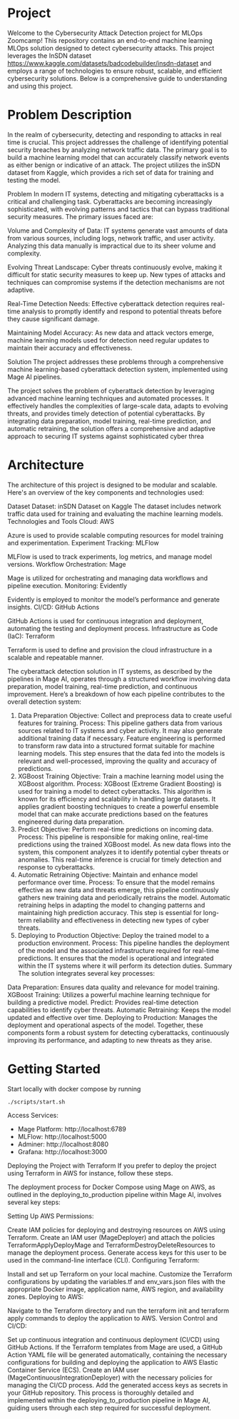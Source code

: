 # Project
Welcome to the Cybersecurity Attack Detection project for MLOps Zoomcamp! This repository contains an end-to-end machine learning MLOps solution designed to detect cybersecurity attacks. This project leverages the InSDN dataset https://www.kaggle.com/datasets/badcodebuilder/insdn-dataset and employs a range of technologies to ensure robust, scalable, and efficient cybersecurity solutions. Below is a comprehensive guide to understanding and using this project.
# Problem Description
In the realm of cybersecurity, detecting and responding to attacks in real time is crucial. This project addresses the challenge of identifying potential security breaches by analyzing network traffic data. The primary goal is to build a machine learning model that can accurately classify network events as either benign or indicative of an attack. The project utilizes the inSDN dataset from Kaggle, which provides a rich set of data for training and testing the model.

Problem
In modern IT systems, detecting and mitigating cyberattacks is a critical and challenging task. Cyberattacks are becoming increasingly sophisticated, with evolving patterns and tactics that can bypass traditional security measures. The primary issues faced are:

Volume and Complexity of Data: IT systems generate vast amounts of data from various sources, including logs, network traffic, and user activity. Analyzing this data manually is impractical due to its sheer volume and complexity.

Evolving Threat Landscape: Cyber threats continuously evolve, making it difficult for static security measures to keep up. New types of attacks and techniques can compromise systems if the detection mechanisms are not adaptive.

Real-Time Detection Needs: Effective cyberattack detection requires real-time analysis to promptly identify and respond to potential threats before they cause significant damage.

Maintaining Model Accuracy: As new data and attack vectors emerge, machine learning models used for detection need regular updates to maintain their accuracy and effectiveness.

Solution
The project addresses these problems through a comprehensive machine learning-based cyberattack detection system, implemented using Mage AI pipelines. 

The project solves the problem of cyberattack detection by leveraging advanced machine learning techniques and automated processes. It effectively handles the complexities of large-scale data, adapts to evolving threats, and provides timely detection of potential cyberattacks. By integrating data preparation, model training, real-time prediction, and automatic retraining, the solution offers a comprehensive and adaptive approach to securing IT systems against sophisticated cyber threa

# Architecture
The architecture of this project is designed to be modular and scalable. Here's an overview of the key components and technologies used:

Dataset
Dataset: inSDN Dataset on Kaggle
The dataset includes network traffic data used for training and evaluating the machine learning models.
Technologies and Tools
Cloud: AWS

Azure is used to provide scalable computing resources for model training and experimentation.
Experiment Tracking: MLFlow

MLFlow is used to track experiments, log metrics, and manage model versions.
Workflow Orchestration: Mage

Mage is utilized for orchestrating and managing data workflows and pipeline execution.
Monitoring: Evidently

Evidently is employed to monitor the model’s performance and generate insights.
CI/CD: GitHub Actions

GitHub Actions is used for continuous integration and deployment, automating the testing and deployment process.
Infrastructure as Code (IaC): Terraform

Terraform is used to define and provision the cloud infrastructure in a scalable and repeatable manner.


The cyberattack detection solution in IT systems, as described by the pipelines in Mage AI, operates through a structured workflow involving data preparation, model training, real-time prediction, and continuous improvement. Here’s a breakdown of how each pipeline contributes to the overall detection system:

1. Data Preparation
Objective: Collect and preprocess data to create useful features for training.
Process: This pipeline gathers data from various sources related to IT systems and cyber activity. It may also generate additional training data if necessary. Feature engineering is performed to transform raw data into a structured format suitable for machine learning models. This step ensures that the data fed into the models is relevant and well-processed, improving the quality and accuracy of predictions.
2. XGBoost Training
Objective: Train a machine learning model using the XGBoost algorithm.
Process: XGBoost (Extreme Gradient Boosting) is used for training a model to detect cyberattacks. This algorithm is known for its efficiency and scalability in handling large datasets. It applies gradient boosting techniques to create a powerful ensemble model that can make accurate predictions based on the features engineered during data preparation.
3. Predict
Objective: Perform real-time predictions on incoming data.
Process: This pipeline is responsible for making online, real-time predictions using the trained XGBoost model. As new data flows into the system, this component analyzes it to identify potential cyber threats or anomalies. This real-time inference is crucial for timely detection and response to cyberattacks.
4. Automatic Retraining
Objective: Maintain and enhance model performance over time.
Process: To ensure that the model remains effective as new data and threats emerge, this pipeline continuously gathers new training data and periodically retrains the model. Automatic retraining helps in adapting the model to changing patterns and maintaining high prediction accuracy. This step is essential for long-term reliability and effectiveness in detecting new types of cyber threats.
5. Deploying to Production
Objective: Deploy the trained model to a production environment.
Process: This pipeline handles the deployment of the model and the associated infrastructure required for real-time predictions. It ensures that the model is operational and integrated within the IT systems where it will perform its detection duties.
Summary
The solution integrates several key processes:

Data Preparation: Ensures data quality and relevance for model training.
XGBoost Training: Utilizes a powerful machine learning technique for building a predictive model.
Predict: Provides real-time detection capabilities to identify cyber threats.
Automatic Retraining: Keeps the model updated and effective over time.
Deploying to Production: Manages the deployment and operational aspects of the model.
Together, these components form a robust system for detecting cyberattacks, continuously improving its performance, and adapting to new threats as they arise.



# Getting Started

Start locally with docker compose by running 
```
./scripts/start.sh
```

Access Services:
* Mage Platform: http://localhost:6789
* MLFlow: http://localhost:5000
* Adminer: http://localhost:8080
* Grafana: http://localhost:3000

Deploying the Project with Terraform
If you prefer to deploy the project using Terraform in AWS for instance, follow these steps.

The deployment process for Docker Compose using Mage on AWS, as outlined in the deploying_to_production pipeline within Mage AI, involves several key steps:

Setting Up AWS Permissions:

Create IAM policies for deploying and destroying resources on AWS using Terraform.
Create an IAM user (MageDeployer) and attach the policies TerraformApplyDeployMage and TerraformDestroyDeleteResources to manage the deployment process. Generate access keys for this user to be used in the command-line interface (CLI).
Configuring Terraform:

Install and set up Terraform on your local machine.
Customize the Terraform configurations by updating the variables.tf and env_vars.json files with the appropriate Docker image, application name, AWS region, and availability zones.
Deploying to AWS:

Navigate to the Terraform directory and run the terraform init and terraform apply commands to deploy the application to AWS.
Version Control and CI/CD:

Set up continuous integration and continuous deployment (CI/CD) using GitHub Actions.
If the Terraform templates from Mage are used, a GitHub Action YAML file will be generated automatically, containing the necessary configurations for building and deploying the application to AWS Elastic Container Service (ECS).
Create an IAM user (MageContinuousIntegrationDeployer) with the necessary policies for managing the CI/CD process. Add the generated access keys as secrets in your GitHub repository.
This process is thoroughly detailed and implemented within the deploying_to_production pipeline in Mage AI, guiding users through each step required for successful deployment.






